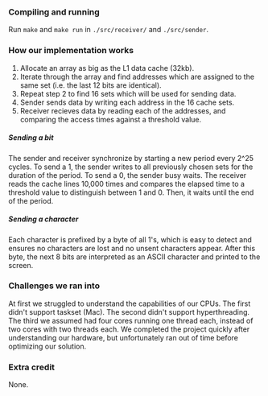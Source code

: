 ### Compiling and running
Run `make` and `make run` in `./src/receiver/` and `./src/sender`.

### How our implementation works
1. Allocate an array as big as the L1 data cache (32kb). 
2. Iterate through the array and find addresses which are assigned to the same set (i.e. the last 12 bits are identical).
3. Repeat step 2 to find 16 sets which will be used for sending data.
4. Sender sends data by writing each address in the 16 cache sets.
5. Receiver recieves data by reading each of the addresses, and comparing the access times against a threshold value.

##### Sending a bit
The sender and receiver synchronize by starting a new period every 2^25 cycles. To send a 1, the sender writes to all previously chosen sets for the duration of the period. To send a 0, the sender busy waits. The receiver reads the cache lines 10,000 times and compares the elapsed time to a threshold value to distinguish between 1 and 0. Then, it waits until the end of the period.

##### Sending a character
Each character is prefixed by a byte of all 1's, which is easy to detect and ensures no characters are lost and no unsent characters appear. After this byte, the next 8 bits are interpreted as an ASCII character and printed to the screen.

### Challenges we ran into
At first we struggled to understand the capabilities of our CPUs. The first didn't support taskset (Mac). The second didn't support hyperthreading. The third we assumed had four cores running one thread each, instead of two cores with two threads each. We completed the project quickly after understanding our hardware, but unfortunately ran out of time before optimizing our solution.

### Extra credit
None.
